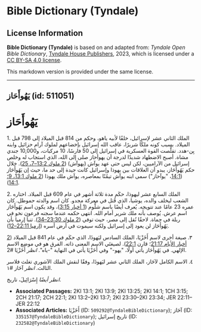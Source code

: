 # Bible Dictionary (Tyndale)

## License Information

**Bible Dictionary (Tyndale)** is based on and adapted from: _Tyndale Open Bible Dictionary_, [Tyndale House Publishers](https://tyndaleopenresources.com/), 2023, which is licensed under a [CC BY-SA 4.0 license](https://creativecommons.org/licenses/by-sa/4.0/legalcode.en).

This markdown version is provided under the same license.



--------------------------------

## يَهُوأَحَاز (id: 511051)

يَهُوأَحَاز
===========

1\. الملك الثاني عشر لإسرائيل، خلفًا لأبيه ياهو، وحكم من 814 قبل الميلاد إلى 798 قبل الميلاد. بسبب كونه ملكًا شريرًا، عاقب الله إسرائيل بإخضاعهم لملوك آرام حزائيل وابنه بِن\-هدد. تقلَّصت القوة العسكرية في إسرائيل إلى 50 فارسًا، 10 مركبات، و10,000 جندي مشاة. أصبح الاضطهاد شديدًا لدرجة أن يهوأحاز صلى إلى الله، الذي استجاب له وخلص إسرائيل من الآراميين، لكن ليس حتى عهد يوآش (يهوآش) ([2 ملوك 13:2–7، 25](https://ref.ly/2Kgs13:2-2Kgs13:7,2Kgs13:25)). خلال حكم يَهُوأَحَاز، يبدو أن العلاقات بين يهوذا وإسرائيل كانت جيدة إلى حد ما، حيث إن يَهُوأَحَاز ([14:1](https://ref.ly/2Kgs14:1)، "يوآحاز") سمى ابنه يوآش تيمُنًا بمعاصره، يوآش ملك يهوذا ([2 ملوك 13:1، 9؛](https://ref.ly/2Kgs13:1,2Kgs13:9) [14:1](https://ref.ly/2Kgs14:1)).

2\. الملك السابع عشر ليهوذا، حكَم مدة ثلاثة أشهر في عام 609 قبل الميلاد. اختاره الشعب ليخلف والده، يوشيا، الذي قُتل في معركة مجدو. كان اسم والدته حموطل. كان عمره 23 عامًا عند تتويجه. يُعرف أيضًا باسم شلُّوم ([1 أخبار 3:15](https://ref.ly/1Chr3:15))، وقد يكون اسم يَهُوأَحَاز اسم عرش. يُوصف بأنه ملك شرير أمام الله. انتهى حكمه عندما سجنه فرعون نخو في ربلة في حماة. لاحقًا نُقل إلى مصر، حيث توفي ([2 ملوك 23:30–34](https://ref.ly/2Kgs23:30-2Kgs23:34)). تنبأ إرميا بأن يَهُوأَحَاز لن يعود إلى إسرائيل ولكنه سيموت في أرض أسره ([إرميا 22:11–12](https://ref.ly/Jer22:11-Jer22:12)).

٣. صيغة أخرى لاسم أَخَزْيَا، الملك السادس ليَهوذَا، الذي حكَم في عام 841 قبل الميلاد ([2 أخبار الأيام 21:17](https://ref.ly/2Chr21:17)؛ قارن [22:1](https://ref.ly/2Chr22:1)). لصيغتَي الاسم المعنى ذاته. الفرق هو في موضع الاسم الإلهي. في يَهُوأَحَاز يأتي أولًا، "يهو\-" وفي أَخَزْيَا يأتي في النهاية "\-ياه". *انظر* أَخَزْيَا \#2.

٤. الاسم الكامل لآحَاز، الملك الثاني عشر ليَهوذَا، وفقًا لنقش الملك الآشوري تغلث فلاسر الثالث. *انظر* آحَاز \#١.

*انظر أيضًا* إِسْرَائِيلَ، تاريخ.

* **Associated Passages:** 2KI 13:1; 2KI 13:9; 2KI 13:25; 2KI 14:1; 1CH 3:15; 2CH 21:17; 2CH 22:1; 2KI 13:2–2KI 13:7; 2KI 23:30–2KI 23:34; JER 22:11–JER 22:12
* **Associated Articles:** أَخَزْيَا (ID: `509292@TyndaleBibleDictionary`); آحَاز (ID: `335157@TyndaleBibleDictionary`); تاريخ إسرائيل (ID: `232582@TyndaleBibleDictionary`)

